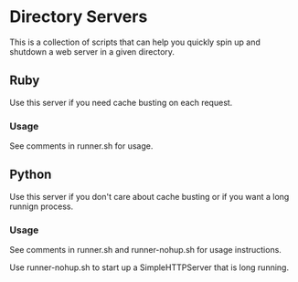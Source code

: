 # Directory Servers


This is a collection of scripts that can help you quickly spin up and shutdown a web server in a given directory.

## Ruby

Use this server if you need cache busting on each request.

### Usage

See comments in runner.sh for usage.

## Python

Use this server if you don't care about cache busting or if you want a long runnign process.

### Usage

See comments in runner.sh and runner-nohup.sh for usage instructions.

Use runner-nohup.sh to start up a SimpleHTTPServer that is long running.


